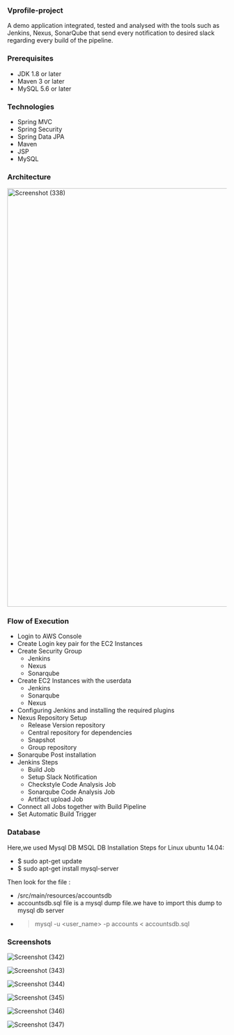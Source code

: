####
### Vprofile-project

A demo application integrated, tested and analysed with the tools such as Jenkins, Nexus, SonarQube that send every notification to desired slack regarding every build of the pipeline. 

### Prerequisites
- JDK 1.8 or later
- Maven 3 or later
- MySQL 5.6 or later

### Technologies 
- Spring MVC
- Spring Security
- Spring Data JPA
- Maven
- JSP
- MySQL

### Architecture

<img width="960" alt="Screenshot (338)" src="https://user-images.githubusercontent.com/68735863/152109592-a3629c85-2562-4ca5-835e-fd6b39331b5d.png">

### Flow of Execution

- Login to AWS Console
- Create Login key pair for the EC2 Instances
- Create Security Group
  - Jenkins
  - Nexus
  - Sonarqube
- Create EC2 Instances with the userdata
  - Jenkins
  - Sonarqube
  - Nexus
- Configuring Jenkins and installing the required plugins
- Nexus Repository Setup
  - Release Version repository
  - Central repository for dependencies
  - Snapshot
  - Group repository 
- Sonarqube Post installation
- Jenkins Steps
  - Build Job
  - Setup Slack Notification
  - Checkstyle Code Analysis Job
  - Sonarqube Code Analysis Job
  - Artifact upload Job
- Connect all Jobs together with Build Pipeline
- Set Automatic Build Trigger
 
### Database
Here,we used Mysql DB 
MSQL DB Installation Steps for Linux ubuntu 14.04:
- $ sudo apt-get update
- $ sudo apt-get install mysql-server

Then look for the file :
- /src/main/resources/accountsdb
- accountsdb.sql file is a mysql dump file.we have to import this dump to mysql db server
- > mysql -u <user_name> -p accounts < accountsdb.sql

### Screenshots

![Screenshot (342)](https://user-images.githubusercontent.com/68735863/152112558-f3ad4ea9-97e8-4869-a2b8-1590832d26f7.png)

![Screenshot (343)](https://user-images.githubusercontent.com/68735863/152110101-b51152c1-dcc9-4427-8187-e227a3f38054.png)

![Screenshot (344)](https://user-images.githubusercontent.com/68735863/152110116-dab57bc1-f8f0-4f8f-8c2c-626889607e78.png)

![Screenshot (345)](https://user-images.githubusercontent.com/68735863/152110138-246f6050-02f3-44e8-8662-95c09025c172.png)

![Screenshot (346)](https://user-images.githubusercontent.com/68735863/152110158-74ae59c6-5cc1-49f4-84aa-b9c8d8c3fd48.png)

![Screenshot (347)](https://user-images.githubusercontent.com/68735863/152113592-a7e0a440-d4e6-4cd7-831f-58251b17af2a.png)


